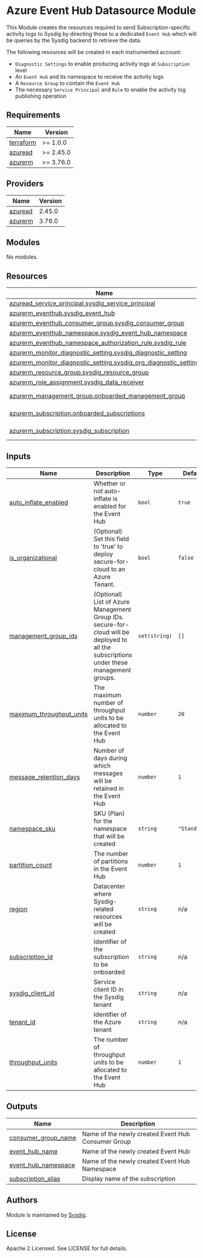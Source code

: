 # Azure Event Hub Datasource Module

This Module creates the resources required to send Subscription-specific activity logs to Sysdig by directing those to a dedicated `Event Hub` which will be queries by the Sysdig backend to retrieve the data. 

The following resources will be created in each instrumented account:
- `Diagnostic Settings` to enable producing activity logs at `Subscription` level
- An `Event Hub` and its namespace to receive the activity logs
- A `Resource Group` to contain the `Event Hub`
- The necessary `Service Principal` and `Rule` to enable the activity log publishing operation

## Requirements

| Name | Version |
|------|---------|
| <a name="requirement_terraform"></a> [terraform](#requirement\_terraform) | >= 1.0.0 |
| <a name="requirement_azuread"></a> [azuread](#requirement\_azuread) | >= 2.45.0 |
| <a name="requirement_azurerm"></a> [azurerm](#requirement\_azurerm) | >= 3.76.0 |

## Providers

| Name | Version |
|------|---------|
| <a name="provider_azuread"></a> [azuread](#provider\_azuread) | 2.45.0 |
| <a name="provider_azurerm"></a> [azurerm](#provider\_azurerm) | 3.76.0 |

## Modules

No modules.

## Resources

| Name | Type |
|------|------|
| [azuread_service_principal.sysdig_service_principal](https://registry.terraform.io/providers/hashicorp/azuread/latest/docs/resources/service_principal) | resource |
| [azurerm_eventhub.sysdig_event_hub](https://registry.terraform.io/providers/hashicorp/azurerm/latest/docs/resources/eventhub) | resource |
| [azurerm_eventhub_consumer_group.sysdig_consumer_group](https://registry.terraform.io/providers/hashicorp/azurerm/latest/docs/resources/eventhub_consumer_group) | resource |
| [azurerm_eventhub_namespace.sysdig_event_hub_namespace](https://registry.terraform.io/providers/hashicorp/azurerm/latest/docs/resources/eventhub_namespace) | resource |
| [azurerm_eventhub_namespace_authorization_rule.sysdig_rule](https://registry.terraform.io/providers/hashicorp/azurerm/latest/docs/resources/eventhub_namespace_authorization_rule) | resource |
| [azurerm_monitor_diagnostic_setting.sysdig_diagnostic_setting](https://registry.terraform.io/providers/hashicorp/azurerm/latest/docs/resources/monitor_diagnostic_setting) | resource |
| [azurerm_monitor_diagnostic_setting.sysdig_org_diagnostic_setting](https://registry.terraform.io/providers/hashicorp/azurerm/latest/docs/resources/monitor_diagnostic_setting) | resource |
| [azurerm_resource_group.sysdig_resource_group](https://registry.terraform.io/providers/hashicorp/azurerm/latest/docs/resources/resource_group) | resource |
| [azurerm_role_assignment.sysdig_data_receiver](https://registry.terraform.io/providers/hashicorp/azurerm/latest/docs/resources/role_assignment) | resource |
| [azurerm_management_group.onboarded_management_group](https://registry.terraform.io/providers/hashicorp/azurerm/latest/docs/data-sources/management_group) | data source |
| [azurerm_subscription.onboarded_subscriptions](https://registry.terraform.io/providers/hashicorp/azurerm/latest/docs/data-sources/subscription) | data source |
| [azurerm_subscription.sysdig_subscription](https://registry.terraform.io/providers/hashicorp/azurerm/latest/docs/data-sources/subscription) | data source |

## Inputs

| Name | Description | Type | Default | Required |
|------|-------------|------|---------|:--------:|
| <a name="input_auto_inflate_enabled"></a> [auto\_inflate\_enabled](#input\_auto\_inflate\_enabled) | Whether or not auto-inflate is enabled for the Event Hub | `bool` | `true` | no |
| <a name="input_is_organizational"></a> [is\_organizational](#input\_is\_organizational) | (Optional) Set this field to 'true' to deploy secure-for-cloud to an Azure Tenant. | `bool` | `false` | no |
| <a name="input_management_group_ids"></a> [management\_group\_ids](#input\_management\_group\_ids) | (Optional) List of Azure Management Group IDs. secure-for-cloud will be deployed to all the subscriptions under these management groups. | `set(string)` | `[]` | no |
| <a name="input_maximum_throughput_units"></a> [maximum\_throughput\_units](#input\_maximum\_throughput\_units) | The maximum number of throughput units to be allocated to the Event Hub | `number` | `20` | no |
| <a name="input_message_retention_days"></a> [message\_retention\_days](#input\_message\_retention\_days) | Number of days during which messages will be retained in the Event Hub | `number` | `1` | no |
| <a name="input_namespace_sku"></a> [namespace\_sku](#input\_namespace\_sku) | SKU (Plan) for the namespace that will be created | `string` | `"Standard"` | no |
| <a name="input_partition_count"></a> [partition\_count](#input\_partition\_count) | The number of partitions in the Event Hub | `number` | `1` | no |
| <a name="input_region"></a> [region](#input\_region) | Datacenter where Sysdig-related resources will be created | `string` | n/a | yes |
| <a name="input_subscription_id"></a> [subscription\_id](#input\_subscription\_id) | Identifier of the subscription to be onboarded | `string` | n/a | yes |
| <a name="input_sysdig_client_id"></a> [sysdig\_client\_id](#input\_sysdig\_client\_id) | Service client ID in the Sysdig tenant | `string` | n/a | yes |
| <a name="input_tenant_id"></a> [tenant\_id](#input\_tenant\_id) | Identifier of the Azure tenant | `string` | n/a | yes |
| <a name="input_throughput_units"></a> [throughput\_units](#input\_throughput\_units) | The number of throughput units to be allocated to the Event Hub | `number` | `1` | no |

## Outputs

| Name | Description |
|------|-------------|
| <a name="output_consumer_group_name"></a> [consumer\_group\_name](#output\_consumer\_group\_name) | Name of the newly created Event Hub Consumer Group |
| <a name="output_event_hub_name"></a> [event\_hub\_name](#output\_event\_hub\_name) | Name of the newly created Event Hub |
| <a name="output_event_hub_namespace"></a> [event\_hub\_namespace](#output\_event\_hub\_namespace) | Name of the newly created Event Hub Namespace |
| <a name="output_subscription_alias"></a> [subscription\_alias](#output\_subscription\_alias) | Display name of the subscription |

## Authors

Module is maintained by [Sysdig](https://sysdig.com).

## License

Apache 2 Licensed. See LICENSE for full details.
